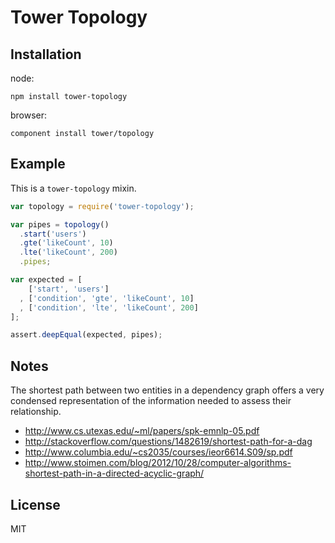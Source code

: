 # Tower Topology

## Installation

node:

```
npm install tower-topology
```

browser:

```
component install tower/topology
```

## Example

This is a `tower-topology` mixin.

``` javascript
var topology = require('tower-topology');

var pipes = topology()
  .start('users')
  .gte('likeCount', 10)
  .lte('likeCount', 200)
  .pipes;

var expected = [
    ['start', 'users']
  , ['condition', 'gte', 'likeCount', 10]
  , ['condition', 'lte', 'likeCount', 200]
];

assert.deepEqual(expected, pipes);
```

## Notes

The shortest path between two entities in a dependency graph offers a very condensed representation
of the information needed to assess their relationship.

- http://www.cs.utexas.edu/~ml/papers/spk-emnlp-05.pdf
- http://stackoverflow.com/questions/1482619/shortest-path-for-a-dag
- http://www.columbia.edu/~cs2035/courses/ieor6614.S09/sp.pdf
- http://www.stoimen.com/blog/2012/10/28/computer-algorithms-shortest-path-in-a-directed-acyclic-graph/

## License

MIT